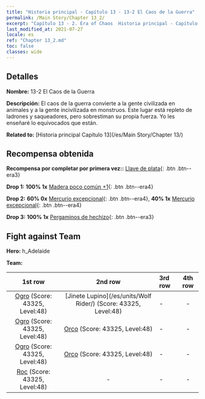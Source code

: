```yaml
---
title: "Historia principal - Capítulo 13 - 13-2 El Caos de la Guerra"
permalink: /Main Story/Chapter 13_2/
excerpt: "Capítulo 13 - 2. Era of Chaos  Historia principal - Capítulo 13_2. 13-2 El Caos de la Guerra"
last_modified_at: 2021-07-27
locale: es
ref: "Chapter 13_2.md"
toc: false
classes: wide
---
```


## Detalles

 **Nombre:** 13-2 El Caos de la Guerra

 **Descripción:** El caos de la guerra convierte a la gente civilizada en animales y a la gente incivilizada en monstruos. Este lugar está repleto de ladrones y saqueadores, pero sobrestiman su propia fuerza. Yo les enseñaré lo equivocados que están.

 **Related to:** [Historia principal Capítulo 13](/es/Main Story/Chapter 13/)

## Recompensa obtenida

 **Recompensa por completar por primera vez::** [Llave de plata](/ItemsES/con_693/){: .btn .btn--era3}

 **Drop 1:** **100% 1x** [Madera poco común +1](/ItemsES/mat_41/){: .btn .btn--era4}

 **Drop 2:** **60% 0x** [Mercurio excepcional](/ItemsES/mat_35/){: .btn .btn--era4}, **40% 1x** [Mercurio excepcional](/ItemsES/mat_35/){: .btn .btn--era4}

 **Drop 3:** **100% 1x** [Pergaminos de hechizo](/ItemsES/con_694/){: .btn .btn--era3}


## Fight against Team
 **Hero:** h_Adelaide

 **Team:**


  | 1st row | 2nd row | 3rd row | 4th row |
  |:----:|:----:|:----|:----:|
  | [Ogro](/es/units/Ogre/) (Score: 43325, Level:48)  | [Jinete Lupino](/es/units/Wolf Rider/) (Score: 43325, Level:48)  | - | - |
  | [Ogro](/es/units/Ogre/) (Score: 43325, Level:48)  | [Orco](/es/units/Orc/) (Score: 43325, Level:48)  | - | - |
  | [Ogro](/es/units/Ogre/) (Score: 43325, Level:48)  | [Orco](/es/units/Orc/) (Score: 43325, Level:48)  | - | - |
  | [Roc](/es/units/Roc/) (Score: 43325, Level:48)  | - | - | - |


